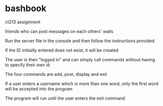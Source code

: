 # bashbook
ct213 assignment

friends who can post messages on each others' walls

Run the server file in the console and then follow the instructions provided

If the ID initiailly entered does not exist, it will be created

The user is then "logged in" and can simply call commands without having to specify their own id

The four commands are add, post, display and exit

If a user enters a username which is more than one word, only the first word will be accepted into the program

The program will run until the user enters the exit command
